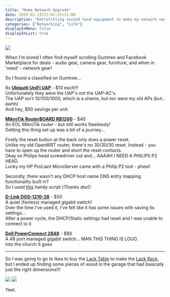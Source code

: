 ```yaml
---
title: "Home Network Upgrade"
date: 2019-01-13T21:01:21+11:00
description: "Retrofitting second hand equipment to make my network negligibly better"
categories: ["Networking", "Life"]
displayInMenu: false
displayInList: true
---
```


![](20190112_142642.jpg)

When I'm bored I often find myself scrolling Gumtree and Facebook Marketplace for deals - audio gear, camera gear, furniture, and when in 'need' - network gear!

So I found a classified on Gumtree...

8x <u>**[Ubiquiti UniFi UAP](https://store.ubnt.com/products/unifi-ap)**</u> - $10 each!!!  
Unfortunately they were the UAP's not the UAP-AC's.  
The UAP isn't 10/100/1000, which is a shame, but nor were my old APs (but.. awhh)  
And hey, $50 savings per unit.  

<u>**[MikroTik RouterBOARD RB1200](https://mikrotik.com/product/RB1200)**</u> - $40  
An EOL MikroTik router - but still works flawlessly!  
Getting this thing set up was a bit of a journey...

Firstly the reset button at the back only does a power reset.  
Unlike my old OpenWRT router, there's no 30/30/30 reset. Instead - you have to open up the router and short the reset contacts.  
Okay so Philips head screwdriver out and... AAAAH I NEED A PHILIPS P2 HEAD.  
Lucky my HP ProLiant MicroServer came with a Philip P2 tool - phew!

Secondly, there wasn't any DHCP host name DNS entry mapping functionality built in?  
So I used [this](https://forum.mikrotik.com/viewtopic.php?t=119469#) handy script (_Thanks dse_)!

<u>**[D-Link DGS-1210-28](https://www.dlink.com.au/business-solutions/DGS-1210-28-28-port-gigabit-websmart-switch)**</u> - $50  
A quiet (fanless) managed gigabit switch!  
Over the time I've used it, I've felt like it has some issues with saving its settings...  
After a power cycle, the DHCP/Static settings had reset and I was unable to connect to it

<u>**[Dell PowerConnect 2848](https://www.dell.com/en-us/work/shop/cty/powerconnect-2848-switch/spd/powerconnect-2848)**</u> - $80  
A 48 port managed gigabit switch... MAN THIS THING IS LOUD.  
Into the church it goes

---

So I was going to go to Ikea to buy the [Lack Table](https://www.ikea.com/au/en/catalog/products/00352988/#/00352988) to make the [Lack Rack](https://wiki.eth0.nl/index.php/LackRack), but I ended up finding some pieces of wood in the garage that had basically just the right dimensions!!!  

![](20190217_144006.jpg)
![](20190217_223814.jpg)

Yeet.



